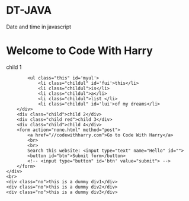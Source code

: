# DT-JAVA
Date and time in javascript
<!DOCTYPE html>
<html lang="en">
<head>
    <meta charset="UTF-8">
    <meta name="viewport" content="width=device-width, initial-scale=1.0">
    <meta http-equiv="X-UA-Compatible" content="ie=edge">
    <title>Document</title>
</head>
<body>
    <div class="container">
        <h1 id="heading" class='yourhead rhia is'> Welcome to Code With Harry</h1>
        <div id="myfirst" class="child red good" id="first">child 1

            <ul class="this" id='myul'>
                <li class="childul" id='fui'>this</li>
                <li class="childul">is</li>
                <li class="childul">a</li>
                <li class="childul">list </li>
                <li class="childul" id='lui'>of my dreams</li>
        </div>
        <div class="child">child 2</div>
        <div class="child red">child 3</div>
        <div class="child">child 4</div>
        <form action="none.html" method="post">
            <a href="//codewithharry.com">Go to Code With Harry</a>
            <br>
            <br>
            Search this website: <input type="text" name="Hello" id="">
            <button id="btn">Submit form</button>
            <!-- <input type="button" id='btn' value="submit"> -->
        </form>
    </div>
    <br>
    <div class="no">this is a dummy div1</div>
    <div class="no">this is a dummy div2</div>
    <div class="no">this is a dummy div3</div>
</body>
<!-- <script src="js/tut12.js"></script> -->
<!-- <script src="js/tut14.js"></script> -->
<!-- <script src="js/tut15.js"></script> -->
<!-- <script src="js/tut16.js"></script> -->
<!-- <script src="js/tut17.js"></script> -->
<!-- <script src="js/tut18.js"></script> -->
<!-- <script src="js/tut20.js"></script> -->
<!-- <script src="js/tut21.js"></script> -->
<script src="js/tut23.js"></script>
</html>
